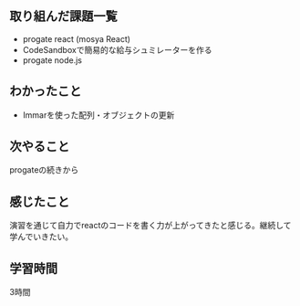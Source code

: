 ## 取り組んだ課題一覧
  - progate react (mosya React)
  - CodeSandboxで簡易的な給与シュミレーターを作る
  - progate node.js
    
    
## わかったこと
- Immarを使った配列・オブジェクトの更新

## 次やること
progateの続きから

## 感じたこと
演習を通じて自力でreactのコードを書く力が上がってきたと感じる。継続して学んでいきたい。

## 学習時間
3時間
